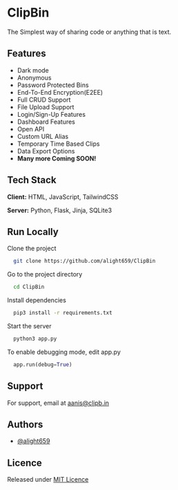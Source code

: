 
# ClipBin

The Simplest way of sharing code or anything that is text.

## Features

- Dark mode
- Anonymous
- Password Protected Bins
- End-To-End Encryption(E2EE)
- Full CRUD Support
- File Upload Support
- Login/Sign-Up Features
- Dashboard Features
- Open API
- Custom URL Alias
- Temporary Time Based Clips
- Data Export Options
- **Many more Coming SOON!**


## Tech Stack

**Client:** HTML, JavaScript, TailwindCSS

**Server:** Python, Flask, Jinja, SQLite3


## Run Locally

Clone the project

```bash
  git clone https://github.com/alight659/ClipBin
```

Go to the project directory

```bash
  cd ClipBin
```

Install dependencies

```bash
  pip3 install -r requirements.txt
```

Start the server

```bash
  python3 app.py
```

To enable debugging mode, edit app.py

```python
  app.run(debug=True)
```
## Support

For support, email at [aanis@clipb.in](mailto:aanis@clipb.in)


## Authors

- [@alight659](https://www.github.com/alight659)

## Licence
Released under [MIT Licence](https://github.com/alight659/ClipBin/blob/main/LICENSE)
